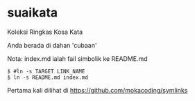 # suaikata
Koleksi Ringkas Kosa Kata

Anda berada di dahan 'cubaan'

Nota: index.md ialah fail simbolik ke README.md

    $ #ln -s TARGET LINK_NAME
    $ ln -s README.md index.md

Pertama kali dilihat di https://github.com/mokacoding/symlinks
